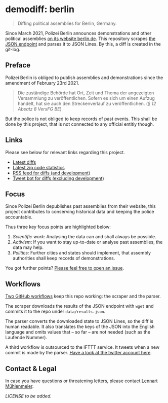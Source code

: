 demodiff: berlin
===================

> Diffing political assemblies for Berlin, Germany.

Since March 2021, Polizei Berlin announces demonstrations and other
political assemblies [on its website
berlin.de](https://www.berlin.de/polizei/service/versammlungsbehoerde/versammlungen-aufzuege/).
This repository scrapes [the JSON
endpoint](https://www.berlin.de/polizei/service/versammlungsbehoerde/versammlungen-aufzuege/index.php/index/all.json)
and parses it to JSON Lines. By this, a diff is created in the git-log.

## Preface

Polizei Berlin is obliged to publish assemblies
and demonstrations since the amendment of February
23rd 2021.

> Die zuständige Behörde hat Ort, Zeit und Thema
> der angezeigten Versammlung zu veröffentlichen.
> Sofern es sich um einen Aufzug handelt, hat
> sie auch den Streckenverlauf zu veröffentlichen.
> (*§ 12 Absatz 8 VersFG BE*)

But the police is not obliged to keep records of
past events. This shall be done by this project,
that is not connected to any official entitiy though.

## Links

Please see below for relevant links regarding this
project.

- [Latest diffs](https://github.com/demodiff/berlin/commits/main/data/results.jsonl)
- [Latest zip code statistics](https://github.com/demodiff/berlin/commits/main/data/stats-zips.csv)
- [RSS feed for diffs (and development)](https://github.com/demodiff/berlin/commits.atom)
- [Tweet bot for diffs (excluding development)](https://twitter.com/demodiff)

## Focus

Since Polizei Berlin depublishes past assemblies from
their website, this project contributes to conserving
historical data and keeping the police accountable.

Thus three key focus points are highlighted below:

1. *Scientific work*: Analysing the data can and shall
   always be possible. 
2. *Activism*: If you want to stay up-to-date or
   analyse past assemblies, the data may help.
3. *Politics:* Further cities and states should
   implement, that assembly authorities shall keep
   records of demonstrations.
   
You got further points? [Please feel free to open an
issue](https://github.com/demodiff/berlin/issues/new).

## Workflows
[Two GitHub workflows](https://github.com/demodiff/berlin/tree/main/.github/workflows)
keep this repo working: the scraper and the parser.

The scraper downloads the results of the JSON endpoint
with `wget` and commits it to the repo under
`data/results.json`.

The parser converts the downloaded state to JSON Lines,
so the diff is human readable. It also translates the keys
of the JSON into the English language and omits values that
– so far – are not needed (such as the Laufende Nummer).

A third workflow is outsourced to the IFTTT service. It
tweets when a new commit is made by the parser. [Have a look
at the twitter account here](https://twitter.com/demodiff).

## Contact & Legal

In case you have questions or threatening letters, 
please contact [Lennart Mühlenmeier](https://lnrt.de/).

_LICENSE to be added._
